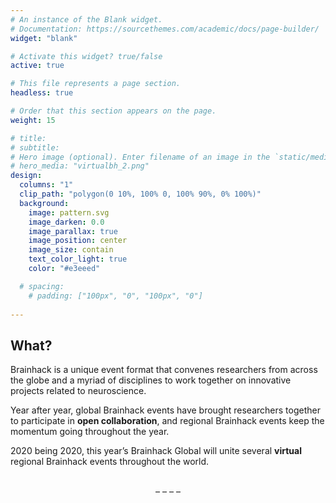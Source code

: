 ```yaml
---
# An instance of the Blank widget.
# Documentation: https://sourcethemes.com/academic/docs/page-builder/
widget: "blank"

# Activate this widget? true/false
active: true

# This file represents a page section.
headless: true

# Order that this section appears on the page.
weight: 15

# title: 
# subtitle:
# Hero image (optional). Enter filename of an image in the `static/media/` folder.
# hero_media: "virtualbh_2.png"
design:
  columns: "1"
  clip_path: "polygon(0 10%, 100% 0, 100% 90%, 0% 100%)"
  background:
    image: pattern.svg
    image_darken: 0.0
    image_parallax: true
    image_position: center
    image_size: contain
    text_color_light: true
    color: "#e3eeed"

  # spacing:
    # padding: ["100px", "0", "100px", "0"]
  
---
```


<!-- <img src="/global2020/media/virtualbh_2.png" alt="" class="border border-light"> -->
<div id="wrap" class="" style="text-align:left"><h2><b>What?</b></h2></p>
<p>Brainhack is a unique event format that convenes researchers from across the globe and a myriad of disciplines to work together on innovative projects related to neuroscience.</p>
<p>Year after year, global Brainhack events have brought researchers together to participate in <b>open collaboration</b>, and regional Brainhack events keep the momentum going throughout the year.</p>
<p>2020 being 2020, this year’s Brainhack Global will unite several <strong>virtual</strong> regional Brainhack events throughout the world.</p>
</div>
<br>
<div style="text-align:center"><i class="fas fa-laptop-house fa-1x"></i> – <i class="fas fa-laptop-house fa-1x"></i> – <i class="fas fa-laptop-house fa-1x"></i> – <i class="fas fa-laptop-house fa-1x"></i> – <i class="fas fa-laptop-house fa-1x"></i></div>
